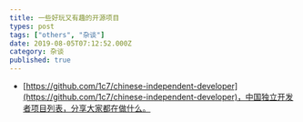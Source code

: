 ```yaml
---
title: 一些好玩又有趣的开源项目
types: post
tags: ["others", "杂谈"]
date: 2019-08-05T07:12:52.000Z
category: 杂谈
published: true
---
```


- [https://github.com/1c7/chinese-independent-developer](https://github.com/1c7/chinese-independent-developer)，中国独立开发者项目列表，分享大家都在做什么。


